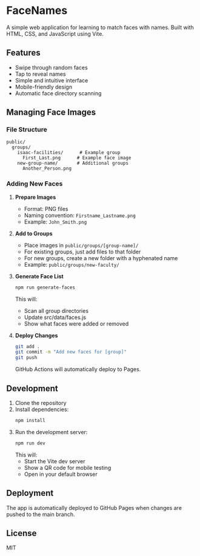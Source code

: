 # FaceNames

A simple web application for learning to match faces with names. Built with HTML, CSS, and JavaScript using Vite.

## Features

- Swipe through random faces
- Tap to reveal names
- Simple and intuitive interface
- Mobile-friendly design
- Automatic face directory scanning

## Managing Face Images

### File Structure
```
public/
  groups/
    isaac-facilities/      # Example group
      First_Last.png      # Example face image
    new-group-name/       # Additional groups
      Another_Person.png
```

### Adding New Faces

1. **Prepare Images**
   - Format: PNG files
   - Naming convention: `Firstname_Lastname.png`
   - Example: `John_Smith.png`

2. **Add to Groups**
   - Place images in `public/groups/[group-name]/`
   - For existing groups, just add files to that folder
   - For new groups, create a new folder with a hyphenated name
   - Example: `public/groups/new-faculty/`

3. **Generate Face List**
   ```bash
   npm run generate-faces
   ```
   This will:
   - Scan all group directories
   - Update src/data/faces.js
   - Show what faces were added or removed

4. **Deploy Changes**
   ```bash
   git add .
   git commit -m "Add new faces for [group]"
   git push
   ```
   GitHub Actions will automatically deploy to Pages.

## Development

1. Clone the repository
2. Install dependencies:
   ```bash
   npm install
   ```
3. Run the development server:
   ```bash
   npm run dev
   ```
   This will:
   - Start the Vite dev server
   - Show a QR code for mobile testing
   - Open in your default browser

## Deployment

The app is automatically deployed to GitHub Pages when changes are pushed to the main branch.

## License

MIT

